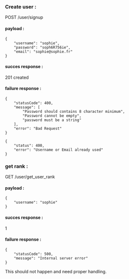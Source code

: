 ### Create user :
POST /user/signup
#### payload : 
```
{
	"username": "sophie",
	"password": "soph6R756ie",
	"email": "sophie@sophie.fr"
}
```
#### succes response : 
201 created
#### failure response : 
```
{
    "statusCode": 400,
	"message": [
		"Password should contains 8 character minimum",
		"Password cannot be empty",
		"password must be a string"
	],
	"error": "Bad Request"
} 
```

```
{
	"status": 400,
	"error": "Username or Email already used"
}
```

### get rank :
GET /user/get_user_rank
#### payload : 
```
{
	"username": "sophie"
}
```
#### succes response : 
1
#### failure response : 
```
{
	"statusCode": 500,
	"message": "Internal server error"
}
```
This should not happen and need proper handling.